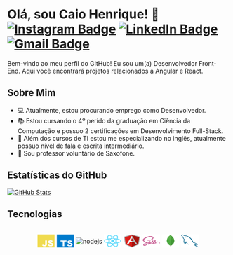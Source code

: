 # Olá, sou Caio Henrique! 👋 [![Instagram Badge](https://img.shields.io/badge/-Instagram-E4405F?style=flat&logo=instagram&logoColor=white)](https://www.instagram.com/rs_caio) [![LinkedIn Badge](https://img.shields.io/badge/-LinkedIn-0077B5?style=flat&logo=linkedin&logoColor=white)](https://www.linkedin.com/in/caio-henrique-8619a2232/) [![Gmail Badge](https://img.shields.io/badge/-Gmail-D14836?style=flat&logo=gmail&logoColor=white)](mailto:caiohenriquessiqueira.caike@gmail.com)



Bem-vindo ao meu perfil do GitHub! Eu sou um(a) Desenvolvedor Front-End. Aqui você encontrará projetos relacionados a Angular e React.

## Sobre Mim

- 💻 Atualmente, estou procurando emprego como Desenvolvedor.
- 📚 Estou cursando o 4º perído da graduação em Ciência da Computação e possuo 2 certificações em Desenvolvimento Full-Stack.
- 📖 Além dos cursos de TI estou me especializando no inglês, atualmente possuo nível de fala e escrita intermediário.
- 🎷 Sou professor voluntário de Saxofone.

## Estatísticas do GitHub

[![GitHub Stats](https://github-readme-stats.vercel.app/api?username=CaioSiqueira01&show_icons=true&theme=dracula&count_private=true)](https://github.com/CaioSiqueira01)
  
## Tecnologias

<div align="center" valign="top"><br>
  <img align="center" alt="Javascript" height="30" width="40" src="https://raw.githubusercontent.com/devicons/devicon/master/icons/javascript/javascript-plain.svg">
  <img align="center" alt="Typescript" height="30" width="40" src="https://raw.githubusercontent.com/devicons/devicon/master/icons/typescript/typescript-plain.svg">
  <img align="center" alt="nodejs" height="30" width="40" src="https://cdn.worldvectorlogo.com/logos/nodejs-icon.svg">
  <img align="center" alt="React" height="30" width="40" src="https://raw.githubusercontent.com/devicons/devicon/master/icons/react/react-original.svg">
  <img align="center" alt="Angular" height="30" width="40" src="https://github.com/devicons/devicon/blob/master/icons/angularjs/angularjs-original.svg">
  <img align="center" alt="Sass" height="30" width="40" src="https://github.com/devicons/devicon/blob/master/icons/sass/sass-original.svg">
  <img align="center" alt="MongoDB" height="30" width="40" src="https://github.com/devicons/devicon/blob/master/icons/mongodb/mongodb-original.svg">
  <img align="center" alt="MySql" height="30" width="40" src="https://github.com/devicons/devicon/blob/master/icons/mysql/mysql-original.svg">
</div>
